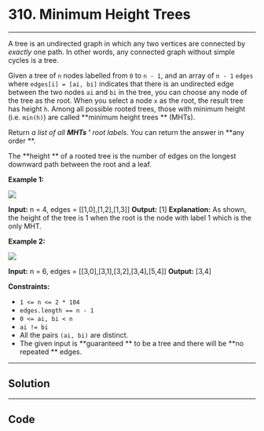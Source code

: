 # 310. Minimum Height Trees

---

A tree is an undirected graph in which any two vertices are connected by _exactly_  one path. In other words, any connected graph without simple cycles is a tree.

Given a tree of `n` nodes labelled from `0` to `n - 1`, and an array of `n - 1` `edges` where `edges[i] = [ai, bi]` indicates that there is an undirected edge between the two nodes `ai` and `bi` in the tree, you can choose any node of the tree as the root. When you select a node `x` as the root, the result tree has height `h`. Among all possible rooted trees, those with minimum height (i.e. `min(h)`)  are called **minimum height trees ** (MHTs).

Return _a list of all **MHTs '** root labels_. You can return the answer in **any order **.

The **height ** of a rooted tree is the number of edges on the longest downward path between the root and a leaf.

 

**Example 1:**

![](https://assets.leetcode.com/uploads/2020/09/01/e1.jpg)


**Input:** n = 4, edges = [[1,0],[1,2],[1,3]]
**Output:** [1]
**Explanation:** As shown, the height of the tree is 1 when the root is the node with label 1 which is the only MHT.


**Example 2:**

![](https://assets.leetcode.com/uploads/2020/09/01/e2.jpg)


**Input:** n = 6, edges = [[3,0],[3,1],[3,2],[3,4],[5,4]]
**Output:** [3,4]


 

**Constraints:**

  * `1 <= n <= 2 * 104`
  * `edges.length == n - 1`
  * `0 <= ai, bi < n`
  * `ai != bi`
  * All the pairs `(ai, bi)` are distinct.
  * The given input is **guaranteed ** to be a tree and there will be **no repeated ** edges.

---

## Solution



---

## Code
```python


```